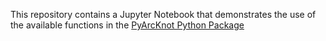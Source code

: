 This repository contains a Jupyter Notebook that demonstrates the use of the available functions in the [PyArcKnot Python Package](https://github.com/inigorrix/pyarcknot)